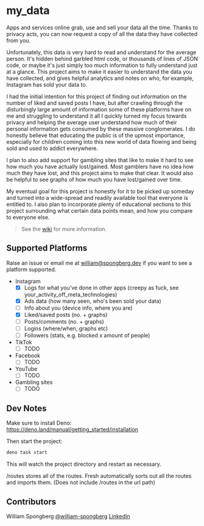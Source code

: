 # my_data

Apps and services online grab, use and sell your data all the time. Thanks to privacy acts, you can now request a copy of all the data they have collected from you.

Unfortunately, this data is very hard to read and understand for the average person. It's hidden behind garbled html code, or thousands of lines of JSON code, or maybe it's just simply too much information to fully understand just at a glance. This project aims to make it easier to understand the data you have collected, and gives helpful analytics and notes on who, for example, Instagram has sold your data to.

I had the initial intention for this project of finding out information on the number of liked and saved posts I have, but after crawling through the disturbingly large amount of information some of these platforms have on me and struggling to understand it all I quickly turned my focus towards privacy and helping the average user understand how much of their personal information gets consumed by these massive conglomerates. I do honestly believe that educating the public is of the upmost importance, especially for children coming into this new world of data flowing and being sold and used to addict everywhere.

I plan to also add support for gambling sites that like to make it hard to see how much you have actually lost/gained. Most gamblers have no idea how much they have lost, and this project aims to make that clear. It would also be helpful to see graphs of how much you have lost/gained over time.

My eventual goal for this project is honestly for it to be picked up someday and turned into a wide-spread and readily available tool that everyone is entitled to. I also plan to incorporate plenty of educational sections to this project surrounding what certain data points mean, and how you compare to everyone else.

> See the [wiki](https://github.com/william-spongberg/my_data/wiki) for more information.

## Supported Platforms

Raise an issue or email me at <william@spongberg.dev> if you want to see a platform supported.

- Instagram
  - [x] Logs for what you've done in other apps (creepy as fuck, see your_activity_off_meta_technologies)
  - [x] Ads data (how many seen, who's been sold your data)
  - [ ] Info about you (device info, where you are)
  - [x] Liked/saved posts (no. + graphs)
  - [ ] Posts/comments (no. + graphs)
  - [ ] Logins (where/when, graphs etc)
  - [ ] Followers (stats, e.g. blocked x amount of people)
- TikTok
  - [ ] TODO
- Facebook
  - [ ] TODO
- YouTube
  - [ ] TODO
- Gambling sites
  - [ ] TODO

## Dev Notes

Make sure to install Deno: <https://deno.land/manual/getting_started/installation>

Then start the project:

``` bash
deno task start
```

This will watch the project directory and restart as necessary.

/routes stores all of the routes. Fresh automatically sorts out all the routes and imports them.
(Does not include /routes in the url path)

## Contributors

William Spongberg
[@william-spongberg](https://github.com/william-spongberg)
[LinkedIn](https://www.linkedin.com/in/william-spongberg/)
